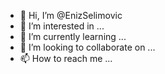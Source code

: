 - 👋 Hi, I’m @EnizSelimovic
- 👀 I’m interested in ...
- 🌱 I’m currently learning ...
- 💞️ I’m looking to collaborate on ...
- 📫 How to reach me ...

<!---
EnizSelimovic/EnizSelimovic is a ✨ special ✨ repository because its `README.md` (this file) appears on your GitHub profile.
You can click the Preview link to take a look at your changes.
--->
